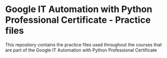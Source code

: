 # Google IT Automation with Python Professional Certificate - Practice files

This repository contains the practice files used throughout the courses that are
part of the Google IT Automation with Python Professional Certificate



